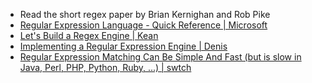 - Read the short regex paper by Brian Kernighan and Rob Pike
- [Regular Expression Language - Quick Reference | Microsoft](https://learn.microsoft.com/en-us/dotnet/standard/base-types/regular-expression-language-quick-reference)
- [Let's Build a Regex Engine | Kean](https://kean.blog/post/lets-build-regex)
- [Implementing a Regular Expression Engine | Denis](https://deniskyashif.com/2019/02/17/implementing-a-regular-expression-engine/)
- [Regular Expression Matching Can Be Simple And Fast (but is slow in Java, Perl, PHP, Python, Ruby, ...) | swtch](https://swtch.com/~rsc/regexp/regexp1.html)
